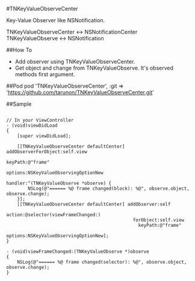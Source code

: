 #TNKeyValueObserveCenter

Key-Value Observer like NSNotification.

TNKeyValueObserveCenter <-> NSNotificationCenter  
TNKeyValueObserve <-> NSNotification  

##How To
- Add observer using TNKeyValueObserveCenter.
- Get object and change from TNKeyValueObserve. It's observed methods first argument.

##Pod
pod 'TNKeyValueObserveCenter', :git => 'https://github.com/tarunon/TNKeyValueObserveCenter.git'

##Sample
```objc

// In your ViewController
- (void)viewDidLoad
{
    [super viewDidLoad];
    
    [[TNKeyValueObserveCenter defaultCenter] addObserverForObject:self.view
                                                          keyPath:@"frame"
                                                          options:NSKeyValueObservingOptionNew
                                                          handler:^(TNKeyValueObserve *observe) {
        NSLog(@"====== %@ frame changed(block): %@", observe.object, observe.change);
    }];
    [[TNKeyValueObserveCenter defaultCenter] addObserver:self
                                                  action:@selector(viewFrameChanged:)
                                               forObject:self.view
                                                 keyPath:@"frame"
                                                 options:NSKeyValueObservingOptionNew];
}

- (void)viewFrameChanged:(TNKeyValueObserve *)observe
{
    NSLog(@"====== %@ frame changed(selector): %@", observe.object, observe.change);
}
